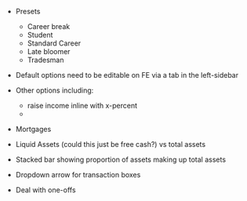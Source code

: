 - Presets
    - Career break
    - Student
    - Standard Career
    - Late bloomer
    - Tradesman

- Default options need to be editable on FE via a tab in the left-sidebar
- Other options including:
    - raise income inline with x-percent
    - 

- Mortgages

- Liquid Assets (could this just be free cash?) vs total assets

- Stacked bar showing proportion of assets making up total assets

- Dropdown arrow for transaction boxes

- Deal with one-offs